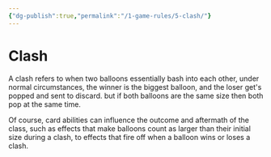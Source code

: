 ```yaml
---
{"dg-publish":true,"permalink":"/1-game-rules/5-clash/"}
---
```


# Clash

A clash refers to when two balloons essentially bash into each other, under normal circumstances, the winner is the biggest balloon, and the loser get's popped and sent to discard. but if both balloons are the same size then both pop at the same time.

Of course, card abilities can influence the outcome and aftermath of the class, such as effects that make balloons count as larger than their initial size during a clash, to effects that fire off when a balloon wins or loses a clash.

